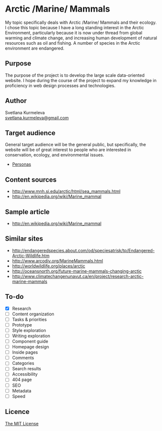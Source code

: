# Arctic /Marine/ Mammals 

My topic specifically deals with Arctic /Marine/ Mammals and their ecology. I chose this topic because I have a long standing interest in the Arctic Environment, particularly because it is now under thread from global warming and climate change, and increasing human development of natural resources such as oil and fishing. A number of species in the Arctic environment are endangered.   

## Purpose
The purpose of the project is to develop the large scale data-oriented website. I hope during the course of the project to expand my knowledge in proficiency in web design processes and technologies.

## Author

Svetlana Kurmeleva	
[svetlana.kurmeleva@gmail.com](mailto:svetlana.kurmeleva@gmail.com)	

## Target audience

General target audience will be the general public, but specifically, the website will be of great interest to people who are interested in conservation, ecology, and environmental issues.

- [Personas](Personas.md)

## Content sources

- <http://www.mnh.si.edu/arctic/html/sea_mammals.html>
- <http://en.wikipedia.org/wiki/Marine_mammal>

## Sample article

- <http://en.wikipedia.org/wiki/Marine_mammal>

## Similar sites

- <http://endangeredspecies.about.com/od/speciesatrisk/tp/Endangered-Arctic-Wildlife.htm>
- <http://www.arcodiv.org/MarineMammals.html>
- <http://worldwildlife.org/places/arctic>
- <http://oceansnorth.org/future-marine-mammals-changing-arctic>
- <http://www.climatechangenunavut.ca/en/project/research-arctic-marine-mammals>

## To-do

- [x] Research
- [ ] Content organization
- [ ] Tasks & priorities
- [ ] Prototype
- [ ] Style exploration
- [ ] Writing exploration
- [ ] Component guide
- [ ] Homepage design
- [ ] Inside pages
- [ ] Comments
- [ ] Categories
- [ ] Search results
- [ ] Accessibility
- [ ] 404 page
- [ ] SEO
- [ ] Metadata
- [ ] Speed

## Licence

[The MIT License](LICENSE)